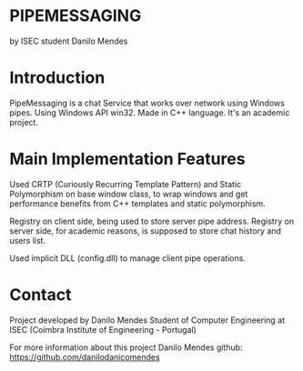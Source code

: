 PIPEMESSAGING
=============
by ISEC student Danilo Mendes

Introduction
=============
PipeMessaging is a chat Service that works over network using Windows pipes. Using Windows API win32.
Made in C++ language. It's an academic project.

Main Implementation Features
==
Used CRTP (Curiously Recurring Template Pattern) and Static Polymorphism on base window class, to wrap windows and get performance benefits from C++ templates and static polymorphism.

Registry on client side, being used to store server pipe address.
Registry on server side, for academic reasons, is supposed to store chat history and users list.

Used implicit DLL (config.dll) to manage client pipe operations.

Contact
========================

Project developed by Danilo Mendes
Student of Computer Engineering at ISEC (Coimbra Institute of Engineering - Portugal)

For more information about this project
Danilo Mendes github: https://github.com/danilodanicomendes
